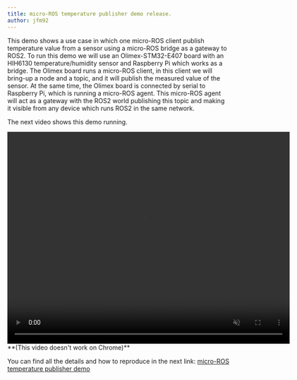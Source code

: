 ```yaml
---
title: micro-ROS temperature publisher demo release.
author: jfm92
---
```


This demo shows a use case in which one micro-ROS client publish temperature value from a sensor using a micro-ROS bridge as a gateway to ROS2.
To run this demo we will use an Olimex-STM32-E407 board with an HIH6130 temperature/humidity sensor and Raspberry Pi which works as a bridge.
The Olimex board runs a micro-ROS client, in this client we will bring-up a node and a topic, and it will publish the measured value of the sensor.
At the same time, the Olimex board is connected by serial to Raspberry Pi, which is running a micro-ROS agent. This micro-ROS agent will act as a gateway with the ROS2 world publishing this topic and making it visible from any device which runs ROS2 in the same network.

The next video shows this demo running.

<video muted width="640" height="480" align="middle" controls="controls">
    <source src="/download/Dashing_post_micro-ROS_temp_publisher.mp4" type="video/mp4">
</video>
**(This video doesn't work on Chrome)**

You can find all the details and how to reproduce in the next link:
[micro-ROS temperature publisher demo](https://github.com/micro-ROS/micro-ROS_temperature_publisher_demo)
